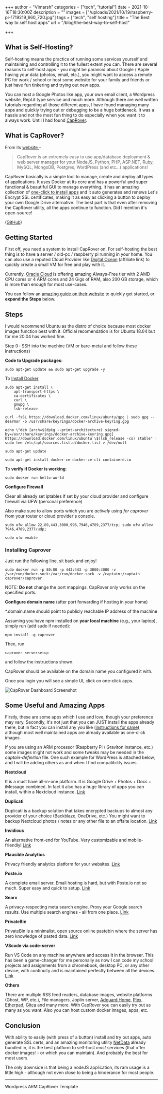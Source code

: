 +++
author = "Vimarsh"
categories = ["tech", "tutorial"]
date = 2021-10-16T18:30:00Z
description = ""
images = ["/uploads/2021/10/19/raspberry-pi-1719219_960_720.jpg"]
tags = ["tech", "self hosting"]
title = "The Best way to self host apps"
url = "/blog/the-best-way-to-self-host"

+++
## What is Self-Hosting?

Self-hosting means the practice of running some services yourself and maintaining and controlling it to the fullest extent you can. There are several reasons to self-host apps - you might be paranoid about Google / Apple having your data (photos, email, etc.), you might want to access a remote PC for work / school or host some website for your family and friends or just have fun tinkering and trying out new apps.

You can host a Google Photos like app, your own email client, a Wordpress website, Repl.it type service and much more. Although there are well written tutorials regarding all those different apps, I have found managing many apps and quickly trying out or debugging to be a huge bottleneck. It was a hassle and not the most fun thing to do especially when you want it to always work. Until I had found [CapRover](https://www.google.com/url?q=https%3A%2F%2Fcaprover.com%2F&sa=D&sntz=1&usg=AFQjCNED-QL3qoKRG4yjooddkK6fCbUzSA).

## What is CapRover?

From its [website ](https://www.google.com/url?q=https%3A%2F%2Fcaprover.com%2F&sa=D&sntz=1&usg=AFQjCNED-QL3qoKRG4yjooddkK6fCbUzSA)-

> CapRover is an extremely easy to use app/database deployment & web server manager for your NodeJS, Python, PHP, ASP.NET, Ruby, MySQL, MongoDB, Postgres, WordPress (and etc...) applications!

CapRover basically is a simple tool to manage, create and deploy all types of applications. It uses Docker at its core and has a powerful and super functional & beautiful GUI to manage everything. It has an amazing collection of [one-click to install apps](https://www.google.com/url?q=https%3A%2F%2Fgithub.com%2Fcaprover%2Fone-click-apps&sa=D&sntz=1&usg=AFQjCNGS4OtabN-JJGSKEob6AYtmonl7vw) and it auto generates and renews Let's Encrypt SSL certificates, making it as easy as clicking a button to deploy your own Google Drive alternative. The best part is that even after removing the CapRover utility, all the apps continue to function. Did I mention it's open-source!

([GitHub](https://www.google.com/url?q=https%3A%2F%2Fgithub.com%2Fcaprover%2Fcaprover&sa=D&sntz=1&usg=AFQjCNEdYYiTjYP4FeLNux1sJ7Fd5WsvgQ))

## Getting Started

First off, you need a system to install CapRover on. For self-hosting the best thing is to have a server / old-pc / raspberry pi running in your home. You can also use a reputed Cloud Provider like [Digital Ocean](https://www.google.com/url?q=https%3A%2F%2Fm.do.co%2Fc%2F32b907edbd54&sa=D&sntz=1&usg=AFQjCNF8xd0czaPso6rnbX1_61XvWMvZkw) (affiliate link) to quickly create a small VM for free and play with it.

Currently, [Oracle Cloud](https://www.google.com/url?q=https%3A%2F%2Fwww.oracle.com%2Fcloud%2Ffree%2F&sa=D&sntz=1&usg=AFQjCNF4hxj3VpiRQAFE7M30kMla2wjFRg) is offering amazing Always-Free tier with 2 AMD CPU cores or 4 ARM cores and 24 Gigs of RAM, also 200 GB storage, which is more than enough for most use-cases.

You can follow an [amazing guide on their website](https://www.google.com/url?q=https%3A%2F%2Fcaprover.com%2Fdocs%2Fget-started.html&sa=D&sntz=1&usg=AFQjCNFIjt3yibot8IVCIagpSJcAl-USKg) to quickly get started, or **expand the Steps** below.

## Steps

I would recommend Ubuntu as the distro of choice because most docker images function best with it. Official recomendation is for Ubuntu 18.04 but for me 20.04 has worked fine.

Step 0 : SSH into the machine (VM or bare-metal and follow these instructions)

**Code to Upgrade packages:**

    sudo apt-get update && sudo apt-get upgrade -y

To [Install Docker](https://www.google.com/url?q=https%3A%2F%2Fdocs.docker.com%2Fengine%2Finstall%2Fubuntu%2F%23installation-methods&sa=D&sntz=1&usg=AFQjCNGBJDexvFJyTWxjKJb2qqUvFuqd2A)

    sudo apt-get install \
    	apt-transport-https \
    	ca-certificates \
    	curl \
    	gnupg \
    	lsb-release

    curl -fsSL https://download.docker.com/linux/ubuntu/gpg | sudo gpg --dearmor -o /usr/share/keyrings/docker-archive-keyring.gpg

    echo \"deb [arch=$(dpkg --print-architecture) signed-by=/usr/share/keyrings/docker-archive-keyring.gpg] https://download.docker.com/linux/ubuntu \$(lsb_release -cs) stable" | sudo tee /etc/apt/sources.list.d/docker.list > /dev/null

    sudo apt-get update
    
    sudo apt-get install docker-ce docker-ce-cli containerd.io

To **verify if Docker is working**:

    sudo docker run hello-world

**Configure Firewall**

Clear all already set iptables if set by your cloud provider and configure firewall via UFW (personal preference)

Also make sure to allow ports which you are _actively using for caprover_ from your router or cloud provider's console.

    sudo ufw allow 22,80,443,3000,996,7946,4789,2377/tcp; sudo ufw allow 7946,4789,2377/udp;
    
    sudo ufw enable

### Installing Caprover

Just run the following line, sit back and enjoy!

    sudo docker run -p 80:80 -p 443:443 -p 3000:3000 -v /var/run/docker.sock:/var/run/docker.sock -v /captain:/captain caprover/caprover

NOTE: **Do not** change the port mappings. CapRover only works on the specified ports.

**Configure domain name** (after port forwarding if hosting in your home)

\*.domain.name should point to publicly reachable IP address of the machine

Assuming you have npm installed on **your local machine** (e.g., your laptop), simply run (add sudo if needed):

    npm install -g caprover

Then, run

    caprover serversetup

and follow the instructions shown.

CapRover should be available on the domain name you configured it with.

Once you login you will see a simple UI, click on one-click apps.

![CapRover Dashboard Screenshot](/uploads/2021/10/19/screenshot-2021-10-17-164023.png)

## Some Useful and Amazing Apps

Firstly, these are some apps which I use and love, though your preference may vary. Secondly, it's not just that you can JUST install the apps already there, but in fact you can install any you like ([instructions for same](https://www.google.com/url?q=https%3A%2F%2Fcaprover.com%2Fdocs%2Fdeployment-methods.html&sa=D&sntz=1&usg=AFQjCNGGO22rn1BgVghmxEeOfxTIB2u6lg)), although most well maintained apps are already available as one-click images.

If you are using an ARM processor (Raspberry Pi / Graviton instance, etc.) some images might not work and some tweaks may be needed in the _captain-definition_ file. One such example for WordPress is attached below, and I will be adding others as and when I find compatibility issues.

**Nextcloud**

It is a must have all-in-one platform. It is Google Drive + Photos + Docs + iMessage combined. In fact it also has a huge library of apps you can install, within a Nextcloud instance. [Link](https://www.google.com/url?q=https%3A%2F%2Fnextcloud.com%2F&sa=D&sntz=1&usg=AFQjCNGwO5XFVqs7RdPinsOEqTFOSpcKrg)

**Duplicati**

Duplicati is a backup solution that takes encrypted backups to almost any provider of your choice (Backblaze, OneDrive, etc.) You might want to backup Nextcloud photos / notes or any other file to an offsite location. [Link](https://www.google.com/url?q=https%3A%2F%2Fwww.duplicati.com%2F&sa=D&sntz=1&usg=AFQjCNEmySL7Wc9PKKsuh6SxhDD5nkG8HQ)

**Invidious**

An alternative front-end for YouTube. Very customizable and mobile-friendly! [Link](https://www.google.com/url?q=https%3A%2F%2Fgithub.com%2Fiv-org%2Finvidious&sa=D&sntz=1&usg=AFQjCNFbtZIFOTe5kb_uMLh-zmlLm0hANg)

**Plausible Analytics**

Privacy friendly analytics platform for your websites. [Link](https://www.google.com/url?q=https%3A%2F%2Fplausible.io%2Fself-hosted-web-analytics&sa=D&sntz=1&usg=AFQjCNFywiMENiLazFWbPiRh9nL8pE90vg)

**Poste.io**

A complete email server. Email hosting is hard, but with Poste.io not so much. Super easy and quick to setup. [Link](https://www.google.com/url?q=https%3A%2F%2Fposte.io%2F&sa=D&sntz=1&usg=AFQjCNFOzOM-VHhUKSQLXL3H904zYJZhHA)

**Searx**

A privacy-respecting meta search engine. Proxy your Google search results. Use multiple search engines - all from one place. [Link](https://www.google.com/url?q=https%3A%2F%2Fsearx.me%2F&sa=D&sntz=1&usg=AFQjCNH0OpuoP8HI1gBoZ3PIZD2NK-bpWg)

**PrivateBin**

PrivateBin is a minimalist, open source online pastebin where the server has zero knowledge of pasted data. [Link](https://www.google.com/url?q=https%3A%2F%2Fgithub.com%2FPrivateBin%2FPrivateBin&sa=D&sntz=1&usg=AFQjCNErWw9d4NCksf74yRsNCCJYC37IBg)

**VScode via code-server**

Run VS Code on any machine anywhere and access it in the browser. This has been a game-changer for me personally as now I can code my school projects and assignments from a chromebook, desktop PC, or any other device, with continuity and is maintained perfectly between all the devices. [Link](https://www.google.com/url?q=https%3A%2F%2Fgithub.com%2Fcdr%2Fcode-server&sa=D&sntz=1&usg=AFQjCNG4gb4oLQNhEuGy0EnVUp1Dh57Crw)

**Others**

There are multiple RSS feed readers, database images, website platforms (Ghost, WP, etc.), File managers, Joplin server, [Adguard Home](https://www.google.com/url?q=https%3A%2F%2Fgithub.com%2FAdguardTeam%2FAdguardHome&sa=D&sntz=1&usg=AFQjCNEwIdZWVxnX9h-H136_Rb7l2BXWzA), [Plex](https://www.google.com/url?q=https%3A%2F%2Fgithub.com%2Fplexinc&sa=D&sntz=1&usg=AFQjCNGUXM9mA7_zTfoqJnwCMScXL5V3Yg), [Etherpad](https://www.google.com/url?q=https%3A%2F%2Fetherpad.org%2F&sa=D&sntz=1&usg=AFQjCNEblm2NOUjagaPEUbmXS6v4awIy0w), [Gitea](https://www.google.com/url?q=https%3A%2F%2Fgitea.io%2F&sa=D&sntz=1&usg=AFQjCNGLvHe85GC6PmVsaQReN2lEY8Y_Iw) and many more. With CapRover you can easily try out as many as you want. Also you can host custom docker images, apps, etc.

## Conclusion

With ability to easily (with press of a button) install and try out apps, auto generate SSL certs, and an amazing monitoring utility [NetData](https://www.google.com/url?q=https%3A%2F%2Fcaprover.com%2Fdocs%2Fresource-monitoring.html&sa=D&sntz=1&usg=AFQjCNECP4HdqnOkk014ZS9Bc5eDaEwQOQ) already bundled in, it is the best platform to self-host _most_ services (that offer docker images! - or which you can maintain). And probably the best for most users.

The only downside is that being a nodeJS application, its ram usage is a little high - although not even close to being a hinderance for most people.

***

Wordpress ARM CapRover Template